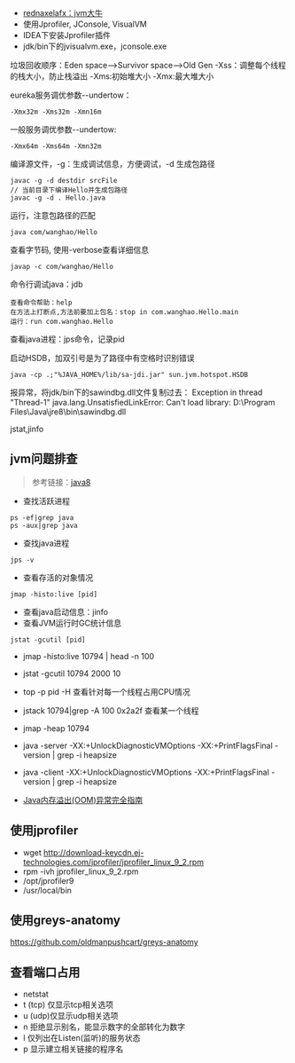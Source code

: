 - [rednaxelafx：jvm大牛](http://rednaxelafx.iteye.com/)
- 使用Jprofiler, JConsole, VisualVM
- IDEA下安装Jprofiler插件
- jdk/bin下的jvisualvm.exe，jconsole.exe

垃圾回收顺序：Eden space-->Survivor space-->Old Gen
-Xss：调整每个线程的栈大小，防止栈溢出
-Xms:初始堆大小
-Xmx:最大堆大小

eureka服务调优参数--undertow：
```
-Xmx32m -Xms32m -Xmn16m
```

一般服务调优参数--undertow:
```
-Xmx64m -Xms64m -Xmn32m
```

编译源文件，-g：生成调试信息，方便调试，-d 生成包路径
```
javac -g -d destdir srcFile
// 当前目录下编译Hello并生成包路径
javac -g -d . Hello.java
```

运行，注意包路径的匹配
```
java com/wanghao/Hello
```

查看字节码, 使用-verbose查看详细信息
```
javap -c com/wanghao/Hello
```

命令行调试java：jdb
```
查看命令帮助：help
在方法上打断点,方法前要加上包名：stop in com.wanghao.Hello.main
运行：run com.wanghao.Hello
```

查看java进程：jps命令，记录pid

启动HSDB，加双引号是为了路径中有空格时识别错误
```
java -cp .;"%JAVA_HOME%/lib/sa-jdi.jar" sun.jvm.hotspot.HSDB
```

报异常，将jdk/bin下的sawindbg.dll文件复制过去：
Exception in thread "Thread-1" java.lang.UnsatisfiedLinkError: Can't load library: D:\Program Files\Java\jre8\bin\sawindbg.dll

jstat,jinfo


## jvm问题排查
> 参考链接：[java8](https://docs.oracle.com/javase/8/docs/technotes/tools/unix/)
- 查找活跃进程
```
ps -ef|grep java
ps -aux|grep java
```
- 查找java进程
```
jps -v
```
- 查看存活的对象情况
```
jmap -histo:live [pid]
```
- 查看java启动信息：jinfo
- 查看JVM运行时GC统计信息
```
jstat -gcutil [pid]
```

- jmap -histo:live 10794 | head -n 100
- jstat -gcutil 10794 2000 10
- top -p pid  -H  查看针对每一个线程占用CPU情况
- jstack 10794|grep -A  100 0x2a2f 查看某一个线程
- jmap -heap 10794


- java -server -XX:+UnlockDiagnosticVMOptions -XX:+PrintFlagsFinal -version | grep -i heapsize
- java -client -XX:+UnlockDiagnosticVMOptions -XX:+PrintFlagsFinal -version | grep -i heapsize

- [Java内存溢出(OOM)异常完全指南](https://www.jianshu.com/p/2fdee831ed03)


## 使用jprofiler

- wget http://download-keycdn.ej-technologies.com/jprofiler/jprofiler_linux_9_2.rpm
- rpm -ivh jprofiler_linux_9_2.rpm
- /opt/jprofiler9
- /usr/local/bin

## 使用greys-anatomy

https://github.com/oldmanpushcart/greys-anatomy


## 查看端口占用

- netstat
- t (tcp) 仅显示tcp相关选项
- u (udp)仅显示udp相关选项
- n 拒绝显示别名，能显示数字的全部转化为数字
- l 仅列出在Listen(监听)的服务状态
- p 显示建立相关链接的程序名
